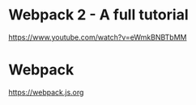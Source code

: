 # Webpack 2 - A full tutorial
https://www.youtube.com/watch?v=eWmkBNBTbMM


# Webpack
https://webpack.js.org